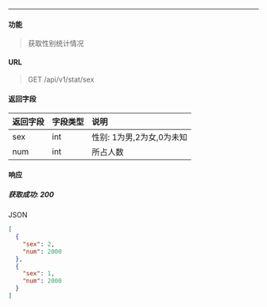 -----------

#### 功能

> 获取性别统计情况

#### URL

> GET /api/v1/stat/sex

#### 返回字段
| 返回字段 | 字段类型 | 说明                      |
| :------- | :------- | :------------------------ |
| sex      | int      | 性别: 1为男,2为女,0为未知 |
| num      | int      | 所占人数                  |

#### 响应
##### 获取成功: 200
JSON
```JSON
[
  {
    "sex": 2,
    "num": 2000
  },
  {
    "sex": 1,
    "num": 2000
  }
]
```
